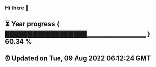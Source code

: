 ### Hi there 👋
⏳ Year progress { ██████████████████▁▁▁▁▁▁▁▁▁▁▁▁ } 60.34 %
---
⏰ Updated on Tue, 09 Aug 2022 06:12:24 GMT
---
